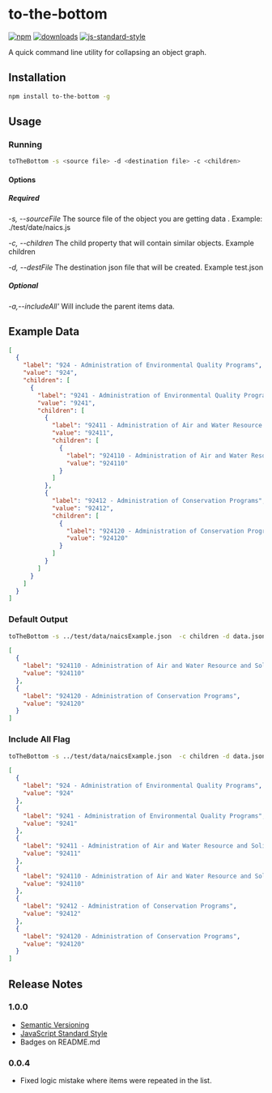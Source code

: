 # to-the-bottom

[npm-image]: https://img.shields.io/npm/v/to-the-bottom.svg?style=flat
[npm-url]: https://npmjs.org/package/to-the-bottom
[downloads-image]: https://img.shields.io/npm/dm/to-the-bottom.svg?style=flat
[downloads-url]: https://npmjs.org/package/to-the-bottom

[![npm][npm-image]][npm-url]
[![downloads][downloads-image]][downloads-url]
[![js-standard-style](https://img.shields.io/badge/code%20style-standard-brightgreen.svg?style=flat)](http://standardjs.com/)

A quick command line utility for collapsing an object graph.

## Installation
```bash
npm install to-the-bottom -g
```
## Usage
### Running
```bash
toTheBottom -s <source file> -d <destination file> -c <children>
```
#### Options

##### Required

*-s, --sourceFile*  The source file of the object you are getting data .
Example: ./test/date/naics.js

*-c, --children*  The child property that will contain similar objects.
Example children

*-d, --destFile*  The destination json file that will be created. Example test.json

##### Optional

*-a,--includeAll'* Will include the parent items data.

## Example Data

```json
[
  {
    "label": "924 - Administration of Environmental Quality Programs",
    "value": "924",
    "children": [
      {
        "label": "9241 - Administration of Environmental Quality Programs",
        "value": "9241",
        "children": [
          {
            "label": "92411 - Administration of Air and Water Resource and Solid Waste Management Programs",
            "value": "92411",
            "children": [
              {
                "label": "924110 - Administration of Air and Water Resource and Solid Waste Management Programs",
                "value": "924110"
              }
            ]
          },
          {
            "label": "92412 - Administration of Conservation Programs",
            "value": "92412",
            "children": [
              {
                "label": "924120 - Administration of Conservation Programs",
                "value": "924120"
              }
            ]
          }
        ]
      }
    ]
  }
]
```

### Default Output
```bash
toTheBottom -s ../test/data/naicsExample.json  -c children -d data.json
```

```json
[
  {
    "label": "924110 - Administration of Air and Water Resource and Solid Waste Management Programs",
    "value": "924110"
  },
  {
    "label": "924120 - Administration of Conservation Programs",
    "value": "924120"
  }
]
```

### Include All Flag
```bash
toTheBottom -s ../test/data/naicsExample.json  -c children -d data.json -a
```

```json
[
  {
    "label": "924 - Administration of Environmental Quality Programs",
    "value": "924"
  },
  {
    "label": "9241 - Administration of Environmental Quality Programs",
    "value": "9241"
  },
  {
    "label": "92411 - Administration of Air and Water Resource and Solid Waste Management Programs",
    "value": "92411"
  },
  {
    "label": "924110 - Administration of Air and Water Resource and Solid Waste Management Programs",
    "value": "924110"
  },
  {
    "label": "92412 - Administration of Conservation Programs",
    "value": "92412"
  },
  {
    "label": "924120 - Administration of Conservation Programs",
    "value": "924120"
  }
]
```

## Release Notes
### 1.0.0
* [Semantic Versioning](http://semver.org/)
* [JavaScript Standard Style](https://github.com/feross/standard)
* Badges on README.md

### 0.0.4
* Fixed logic mistake where items were repeated in the list.
